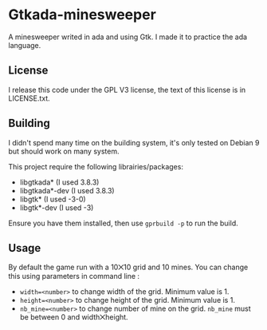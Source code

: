 # Gtkada-minesweeper
A minesweeper writed in ada and using Gtk. I made it to practice the ada language.

## License
I release this code under the GPL V3 license, the text of this license is in LICENSE.txt.

## Building
I didn't spend many time on the building system, it's only tested on Debian 9 but should work on many system.

This project require the following librairies/packages:
- libgtkada* (I used 3.8.3)
- libgtkada*-dev (I used 3.8.3)
- libgtk* (I used -3-0)
- libgtk*-dev (I used -3)

Ensure you have them installed, then use `gprbuild -p` to run the build.

## Usage
By default the game run with a 10⨉10 grid and 10 mines. You can change this using parameters in command line :
 - `width=<number>` to change width of the grid. Minimum value is 1.
 - `height=<number>` to change height of the grid. Minimum value is 1.
 - `nb_mine=<number>` to change number of mine on the grid. `nb_mine` must be between 0 and width⨉height.

